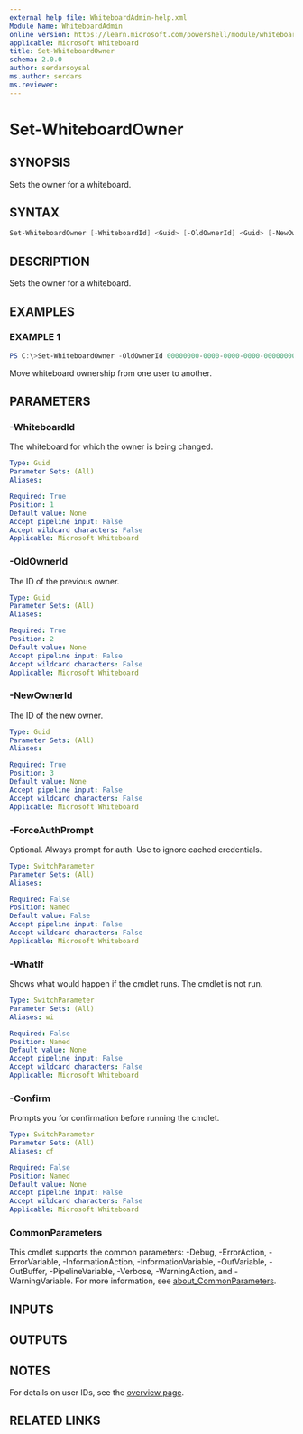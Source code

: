 ```yaml
---
external help file: WhiteboardAdmin-help.xml
Module Name: WhiteboardAdmin
online version: https://learn.microsoft.com/powershell/module/whiteboard/set-whiteboardowner
applicable: Microsoft Whiteboard
title: Set-WhiteboardOwner
schema: 2.0.0
author: serdarsoysal
ms.author: serdars
ms.reviewer:
---
```


# Set-WhiteboardOwner

## SYNOPSIS

Sets the owner for a whiteboard.

## SYNTAX

```powershell
Set-WhiteboardOwner [-WhiteboardId] <Guid> [-OldOwnerId] <Guid> [-NewOwnerId] <Guid> [-ForceAuthPrompt] [-WhatIf] [-Confirm] [<CommonParameters>]
```

## DESCRIPTION

Sets the owner for a whiteboard.

## EXAMPLES

### EXAMPLE 1

```powershell
PS C:\>Set-WhiteboardOwner -OldOwnerId 00000000-0000-0000-0000-000000000001 -NewOwnerId 00000000-0000-0000-0000-000000000002 -WhiteboardId 00000000-0000-0000-0000-000000000003
```

Move whiteboard ownership from one user to another.

## PARAMETERS

### -WhiteboardId

The whiteboard for which the owner is being changed.

```yaml
Type: Guid
Parameter Sets: (All)
Aliases:

Required: True
Position: 1
Default value: None
Accept pipeline input: False
Accept wildcard characters: False
Applicable: Microsoft Whiteboard
```

### -OldOwnerId

The ID of the previous owner.

```yaml
Type: Guid
Parameter Sets: (All)
Aliases:

Required: True
Position: 2
Default value: None
Accept pipeline input: False
Accept wildcard characters: False
Applicable: Microsoft Whiteboard
```

### -NewOwnerId

The ID of the new owner.

```yaml
Type: Guid
Parameter Sets: (All)
Aliases:

Required: True
Position: 3
Default value: None
Accept pipeline input: False
Accept wildcard characters: False
Applicable: Microsoft Whiteboard
```

### -ForceAuthPrompt

Optional. Always prompt for auth. Use to ignore cached credentials.

```yaml
Type: SwitchParameter
Parameter Sets: (All)
Aliases:

Required: False
Position: Named
Default value: False
Accept pipeline input: False
Accept wildcard characters: False
Applicable: Microsoft Whiteboard
```

### -WhatIf

Shows what would happen if the cmdlet runs. The cmdlet is not run.

```yaml
Type: SwitchParameter
Parameter Sets: (All)
Aliases: wi

Required: False
Position: Named
Default value: None
Accept pipeline input: False
Accept wildcard characters: False
Applicable: Microsoft Whiteboard
```

### -Confirm

Prompts you for confirmation before running the cmdlet.

```yaml
Type: SwitchParameter
Parameter Sets: (All)
Aliases: cf

Required: False
Position: Named
Default value: None
Accept pipeline input: False
Accept wildcard characters: False
Applicable: Microsoft Whiteboard
```

### CommonParameters

This cmdlet supports the common parameters: -Debug, -ErrorAction, -ErrorVariable, -InformationAction, -InformationVariable, -OutVariable, -OutBuffer, -PipelineVariable, -Verbose, -WarningAction, and -WarningVariable. For more information, see [about_CommonParameters](https://go.microsoft.com/fwlink/p/?LinkID=113216).

## INPUTS

## OUTPUTS

## NOTES

For details on user IDs, see the [overview page](../../docs-conceptual/overview.md).

## RELATED LINKS

